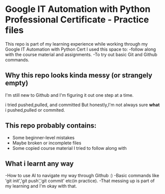 # Google IT Automation with Python Professional Certificate - Practice files

This repo is part of my learning experience while working through my Google IT Automation with Python Cert
I used this space to:
 -follow along with the course material and assignments.
 -To try out basic Git and Github commands.

 ## Why this repo looks kinda messy (or strangely empty)
 I'm still new to Github and I'm figuring it out one step at a time.

 i tried pushed,pulled, and committed
 But honestly,I'm not always sure **what** i pushed,pulled or commited.
 
  ## This repo probably contains:
- Some beginner-level mistakes
- Maybe broken or incomplete files
- Some copied course material I tried to follow along with

## What i learnt any way
 -How to use AI to navigate my way through Github :)
 -Basic commands like 'git init','git push','git commit' etc(in practice).
 -That messing up is part of my learning and I'm okay with that.
